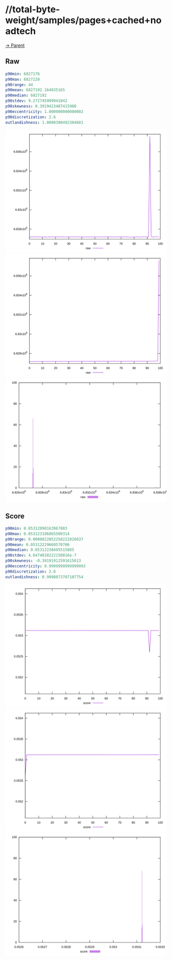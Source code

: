 
# //total-byte-weight/samples/pages+cached+noadtech

[→ Parent](../..)


## Raw


```yaml
p90min: 6827176
p90max: 6827220
p90range: 44
p90mean: 6827192.164835165
p90median: 6827192
p90stdev: 9.272745999941042
p90skewness: 0.3919423487415908
p90eccentricity: 1.000000000000002
p90discretization: 2.6
outlandishness: 1.0000300492304681

```

![PLOT: raw-values](./raw/values.svg)![PLOT: raw-sorted](./raw/sorted.svg)![PLOT: raw-histogram](./raw/histogram.svg)
## Score


```yaml
p90min: 0.05312090163967803
p90max: 0.053123106865500314
p90range: 0.0000022052258222826637
p90mean: 0.05312229669570706
p90median: 0.05312230495515885
p90stdev: 4.6474028222150016e-7
p90skewness: -0.39191912591615613
p90eccentricity: 0.9999999999999993
p90discretization: 2.6
outlandishness: 0.9998073707107754

```

![PLOT: score-values](./score/values.svg)![PLOT: score-sorted](./score/sorted.svg)![PLOT: score-histogram](./score/histogram.svg)